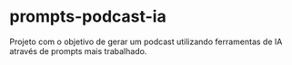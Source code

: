# prompts-podcast-ia
Projeto com o objetivo de gerar um podcast utilizando ferramentas de IA através de prompts mais trabalhado.
